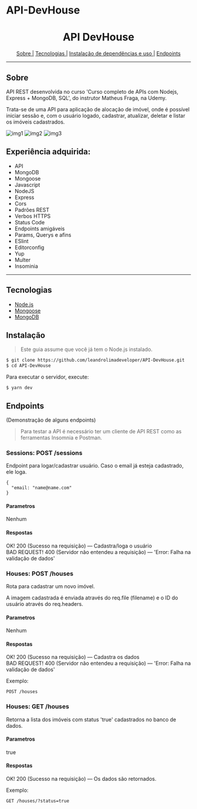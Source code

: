 # API-DevHouse

<h1 align="center">API DevHouse</h1>
<p align="center">
    <a href="#sobre">Sobre |</a>
    <a href="#tecnologias">Tecnologias |</a>
    <a href="#instalação">Instalação de dependências e uso |</a>
    <a href="#endpoints">Endpoints</a>
</p>

<hr>

## Sobre
API REST desenvolvida no curso 'Curso completo de APIs com Nodejs, Express + MongoDB, SQL', do instrutor Matheus Fraga, na Udemy.

Trata-se de uma API para aplicação de alocação de imóvel, onde é possível iniciar sessão e, com o usuário logado, cadastrar, atualizar, deletar e listar os imóveis cadastrados. 

![img1](https://user-images.githubusercontent.com/76854209/164293507-228e150d-39df-47e6-8cc5-dd56a82a4452.jpg)
![img2](https://user-images.githubusercontent.com/76854209/164293513-de7ccc0a-95cd-46a7-b51f-805809a9745b.jpg)
![img3](https://user-images.githubusercontent.com/76854209/164293514-c428345c-cd4f-40f5-b9ff-415647228087.jpg)

## Experiência adquirida:
- API
- MongoDB
- Mongoose
- Javascript
- NodeJS
- Express
- Cors
- Padrões REST
- Verbos HTTPS
- Status Code
- Endpoints amigáveis
- Params, Querys e afins
- ESlint
- Editorconfig
- Yup
- Multer
- Insominia

<hr>

## Tecnologias
<ul>
    <li><a href="https://nodejs.org/" alt="Node.js">Node.js</a></li>
    <li><a href="https://mongoosejs.com/" alt="">Mongoose</a></li>
    <li><a href="https://www.mongodb.com/pt-br" alt="MySQL">MongoDB</a></li>
</ul>

## Instalação

> Este guia assume que você já tem o Node.js instalado. 

```bash
$ git clone https://github.com/leandrolimadeveloper/API-DevHouse.git
$ cd API-DevHouse
```

Para executar o servidor, execute:
```
$ yarn dev
```
 
## Endpoints 
(Demonstração de alguns endpoints)
> Para testar a API é necessário ter um cliente de API REST como as ferramentas Insomnia e Postman. 

### Sessions: POST /sessions
Endpoint para logar/cadastrar usuário. Caso o email já esteja cadastrado, ele loga.

```
{
  "email: "name@name.com"
}
```

#### Parametros
Nenhum

#### Respostas 
OK! 200 (Sucesso na requisição) — Cadastra/loga o usuário<br>
BAD REQUEST! 400 (Servidor não entendeu a requisição) — 'Error: Falha na validação de dados'

### Houses: POST /houses
Rota para cadastrar um novo imóvel. 

A imagem cadastrada é enviada através do req.file (filename) e o ID do usuário através do req.headers.

#### Parametros
Nenhum

#### Respostas 
OK! 200 (Sucesso na requisição) — Cadastra os dados<br>
BAD REQUEST! 400 (Servidor não entendeu a requisição) — 'Error: Falha na validação de dados'

Exemplo:
``` 
POST /houses
```

### Houses: GET /houses
Retorna a lista dos imóveis com status 'true' cadastrados no banco de dados.

#### Parametros
true

#### Respostas 
OK! 200 (Sucesso na requisição) — Os dados são retornados.

Exemplo:
``` 
GET /houses/?status=true
```
 
